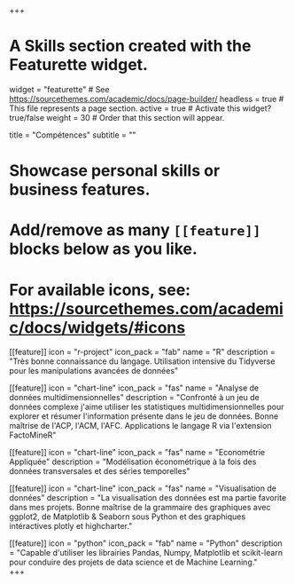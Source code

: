 ﻿+++
# A Skills section created with the Featurette widget.
widget = "featurette"  # See https://sourcethemes.com/academic/docs/page-builder/
headless = true  # This file represents a page section.
active = true  # Activate this widget? true/false
weight = 30  # Order that this section will appear.

title = "Compétences"
subtitle = ""

# Showcase personal skills or business features.
# 
# Add/remove as many `[[feature]]` blocks below as you like.
# 
# For available icons, see: https://sourcethemes.com/academic/docs/widgets/#icons

[[feature]]
  icon = "r-project"
  icon_pack = "fab"
  name = "R"
  description = "Très bonne connaissance du langage. Utilisation intensive du Tidyverse pour les manipulations avancées de données"
  
[[feature]]
  icon = "chart-line"
  icon_pack = "fas"
  name = "Analyse de données multidimensionnelles"
  description = "Confronté à un jeu de données complexe j'aime utiliser les statistiques multidimensionnelles pour explorer et résumer l'information présente dans le jeu de données. Bonne maîtrise de l'ACP, l'ACM, l'AFC. Applications le langage R via l'extension FactoMineR"  

[[feature]]
  icon = "chart-line"
  icon_pack = "fas"
  name = "Econométrie Appliquée"
  description = "Modélisation économétrique à la fois des données transversales et des séries temporelles"  

[[feature]]
  icon = "chart-line"
  icon_pack = "fas"
  name = "Visualisation de données"
  description = "La visualisation des données est ma partie favorite dans mes projets. Bonne maîtrise de la grammaire des graphiques avec ggplot2, de Matplotlib & Seaborn sous Python et des graphiques intéractives plotly et highcharter."  
  
[[feature]]
  icon = "python"
  icon_pack = "fab"
  name = "Python"
  description = "Capable d'utiliser les librairies  Pandas, Numpy, Matplotlib et scikit-learn pour conduire des projets de data science et de Machine Learning."  
+++
